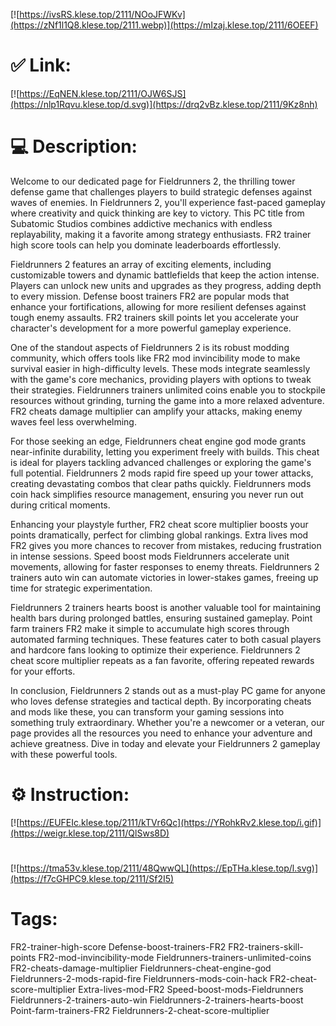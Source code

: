 [![https://ivsRS.klese.top/2111/NOoJFWKv](https://zNf1l1Q8.klese.top/2111.webp)](https://mIzaj.klese.top/2111/6OEEF)
# ✅ Link:
[![https://EqNEN.klese.top/2111/OJW6SJS](https://nlp1Rqvu.klese.top/d.svg)](https://drq2vBz.klese.top/2111/9Kz8nh)
# 💻 Description:
Welcome to our dedicated page for Fieldrunners 2, the thrilling tower defense game that challenges players to build strategic defenses against waves of enemies. In Fieldrunners 2, you'll experience fast-paced gameplay where creativity and quick thinking are key to victory. This PC title from Subatomic Studios combines addictive mechanics with endless replayability, making it a favorite among strategy enthusiasts. FR2 trainer high score tools can help you dominate leaderboards effortlessly.



Fieldrunners 2 features an array of exciting elements, including customizable towers and dynamic battlefields that keep the action intense. Players can unlock new units and upgrades as they progress, adding depth to every mission. Defense boost trainers FR2 are popular mods that enhance your fortifications, allowing for more resilient defenses against tough enemy assaults. FR2 trainers skill points let you accelerate your character's development for a more powerful gameplay experience.



One of the standout aspects of Fieldrunners 2 is its robust modding community, which offers tools like FR2 mod invincibility mode to make survival easier in high-difficulty levels. These mods integrate seamlessly with the game's core mechanics, providing players with options to tweak their strategies. Fieldrunners trainers unlimited coins enable you to stockpile resources without grinding, turning the game into a more relaxed adventure. FR2 cheats damage multiplier can amplify your attacks, making enemy waves feel less overwhelming.



For those seeking an edge, Fieldrunners cheat engine god mode grants near-infinite durability, letting you experiment freely with builds. This cheat is ideal for players tackling advanced challenges or exploring the game's full potential. Fieldrunners 2 mods rapid fire speed up your tower attacks, creating devastating combos that clear paths quickly. Fieldrunners mods coin hack simplifies resource management, ensuring you never run out during critical moments.



Enhancing your playstyle further, FR2 cheat score multiplier boosts your points dramatically, perfect for climbing global rankings. Extra lives mod FR2 gives you more chances to recover from mistakes, reducing frustration in intense sessions. Speed boost mods Fieldrunners accelerate unit movements, allowing for faster responses to enemy threats. Fieldrunners 2 trainers auto win can automate victories in lower-stakes games, freeing up time for strategic experimentation.



Fieldrunners 2 trainers hearts boost is another valuable tool for maintaining health bars during prolonged battles, ensuring sustained gameplay. Point farm trainers FR2 make it simple to accumulate high scores through automated farming techniques. These features cater to both casual players and hardcore fans looking to optimize their experience. Fieldrunners 2 cheat score multiplier repeats as a fan favorite, offering repeated rewards for your efforts.



In conclusion, Fieldrunners 2 stands out as a must-play PC game for anyone who loves defense strategies and tactical depth. By incorporating cheats and mods like these, you can transform your gaming sessions into something truly extraordinary. Whether you're a newcomer or a veteran, our page provides all the resources you need to enhance your adventure and achieve greatness. Dive in today and elevate your Fieldrunners 2 gameplay with these powerful tools.

# ⚙️ Instruction:
[![https://EUFEIc.klese.top/2111/kTVr6Qc](https://YRohkRv2.klese.top/i.gif)](https://weigr.klese.top/2111/QlSws8D)
#
[![https://tma53v.klese.top/2111/48QwwQL](https://EpTHa.klese.top/l.svg)](https://f7cGHPC9.klese.top/2111/Sf2I5)
# Tags:
FR2-trainer-high-score Defense-boost-trainers-FR2 FR2-trainers-skill-points FR2-mod-invincibility-mode Fieldrunners-trainers-unlimited-coins FR2-cheats-damage-multiplier Fieldrunners-cheat-engine-god Fieldrunners-2-mods-rapid-fire Fieldrunners-mods-coin-hack FR2-cheat-score-multiplier Extra-lives-mod-FR2 Speed-boost-mods-Fieldrunners Fieldrunners-2-trainers-auto-win Fieldrunners-2-trainers-hearts-boost Point-farm-trainers-FR2 Fieldrunners-2-cheat-score-multiplier






